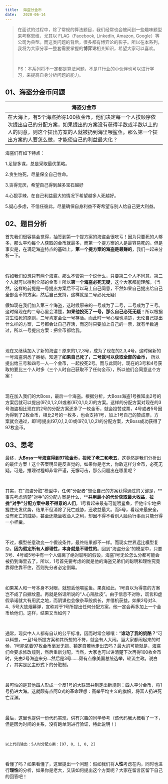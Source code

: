 ```yaml
---
title:	海盗分金币
date:	2020-06-14
---
```


>在面试的过程中，除了常规的算法题目，我们经常也会被问到一些趣味题型来考察思维，尤其以 FLAG（Facebook, LinkedIn, Amazon, Google）等公司为典型。而这类问题的背后，很多都有博弈论的影子。所以在本系列，我将为大家分享一整套需要掌握的**博弈论**相关知识，希望大家可以喜欢。
>
><br/>
>
>PS：本系列将不一定都是算法问题，不是IT行业的小伙伴也可以进行学习，来提高自身分析问题的能力。

## 01、海盗分金币问题

| 海盗分金币                                                   |
| ------------------------------------------------------------ |
| 在大海上，有5个海盗抢得100枚金币，他们决定每一个人按顺序依次提出自己的分配方案，如果提出的方案没有获得半数或半数以上的人的同意，则这个提出方案的人就被扔到海里喂鲨鱼。那么第一个提出方案的人要怎么做，才能使自己的利益最大化？ |

海盗们有如下特点：

1.足智多谋，总是采取最优策略。

2.贪生怕死，尽量保全自己性命。

3.贪得无厌，希望自己得到越多宝石越好

4.心狠手辣，在自己利益最大的情况下希望越多人死越好。

5.疑心多虑，不信任彼此，尽量确保自身利益不寄希望与别人给自己更大利益。

## 02、题目分析

首先我们很容易会觉得，抽签到第一个提方案的海盗会很吃亏！因为只要死的人够多，那么平均每个人获取的金币就最多，而第一个提方案的人是最容易死的。但是事实是，在满足海盗特点的基础上，**第一个提方案的海盗是最赚的**，我们一起来分析一下。

<br/>

假如我们设想只有两个海盗。那么不管第一个说什么，只要第二个人不同意，第二个人就可以得到全部的金币！所以**第一个海盗必死无疑**，这个大家都能理解。（当然，这样的前提是一号提出方案后不可以马上自己同意，不然如果自己提出给自己全部金币的方案，然后自己支持，这样就是二号必死无疑）

假如现在我们加入第三个海盗，这时候原来的一号成为了二号，二号成为了三号。这时候现在的二号心里会清楚，**如果他投死了一号，那么自己必死无疑**！所以根据贪生怕死的原则，二号肯定会让一号存活。而此时一号心理也清楚，无论自己提出什么样的方案，二号都会让自己存活，而这时只要加上自己的一票，就有半数通过，所以一号提出方案：把金币都给我。

<br/>

现在又继续加入了新的海盗！原来的1,2,3号，成为了现在的2,3,4号。这时候新的一号海盗洞悉了奥秘，知道了**如果自己死了，二号就可以获取全部的金币，** 所以提出给三号和四号一人一个金币，一起投死2号。而与此同时，现在的3号和4号获取的要比三个人时多（三个人时自己获取不了任何金币），所以他们会同意这个方案！

<br/>

现在加入我们的大Boss，最后一个海盗。根据分析，大Boss海盗1号推知出2号的方案后就可以提出(97,0,1,2,0)或者(97,0,1,0,2)的方案。这样的分配方案对现在的3号海盗相比现在的2号的分配方案还多了一枚金币，就会投赞成票，4号或者5号因为得到了2枚金币，相比2号的一枚多，也会支持1号，加上1号自己的赞成票，方案就会通过，即1号提出(97,0,1,2,0)或(97,0,1,0,2)的分配方案，大Boss成功获得了97枚金币。

## 03、思考

最终，**大Boss一号海盗得到97枚金币，投死了老二和老五**，这竟然是我们分析出的最佳方案！这个答案明显是反直觉的，如果你是老大，你敢这样分金币，必死无疑。可是，推理过程却非常严谨，无懈可击，那么问题出在哪里呢？

<br/>

其实，在"海盗分赃"模型中，任何"分配者"想让自己的方案获得通过的关键是，**事先考虑清楚"对手"的分配方案是什么，****并用最小的代价获取最大收益**，**拉拢"对手"分配方案中最不得意的人们**。1号看起来最有可能喂鲨鱼，但他牢牢地把握住先发优势，结果不但消除了死亡威胁，还收益最大。而5号，看起来最安全，没有死亡的威胁，甚至还能坐收渔人之利，却因不得不看别人脸色行事而只能分得一小杯羹。 

<br/>

不过，模型任意改变一个假设条件，最终结果都不一样。而现实世界远比模型复杂。**因为假定所有人都理性，本身就是不理性的**。回到“海盗分金”的模型中，只要3号、4号或5号中有一个人偏离了绝对聪明的假设，海盗1号无论怎么分都可能会被扔到海里去了。所以，1号首先要考虑的就是他的海盗兄弟们的聪明和理性究竟靠得住靠不住，否则先分者必定倒霉。

<br/>

如果某人和一号本身不对眼，就想丢他喂鲨鱼。果真如此，1号自以为得意的方案岂不成了自掘坟墓。再就是俗话所说的“人心隔肚皮”。由于信息不对称，谎言和虚假承诺就大有用武之地，而阴谋也会像杂草般疯长，并借机获益。如果2号对3、4、5号大放烟幕弹，宣称对于1号所提出任何分配方案，他一定会再多加上一个金币给他们。这样，结果又当如何？

<br/>

通常，现实中人人都有自认的公平标准，因而时常会嘟嚷：“**谁动了我的奶酪？**”可以料想，一旦1号所提方案和其所想的不符，就会有人大闹。当大家都闹起来的时候，1号能拿着97枚金币毫发无损、镇定自若地走出去吗？最大的可能就是，海盗们会要求修改规则，然后重新分配。当然，大家也可以讲清楚下次再得100枚金币时，先由2号海盗来分…然后是3号……颇有点像美国总统选举，轮流主政。说白了，其实是民主形式下的分赃制。

<br/>

最可怕的是其他四人形成一个反1号的大联盟并制定出新规则：四人平分金币，将1号扔进大海。这就颇有点阿Q式的革命理想：高举平均主义的旗帜，将富人扔进死亡深渊。

<br/>

最后，这里也提供一份代码实现，供有兴趣的同学参考（该代码我大概看了一下，但是因为时间的关系，没有跑单测进行验证，特此说明！）

<br/>

```
以上代码输出：5人时分配方案：[97, 0, 1, 0, 2]
```

<br/>

看懂了吗？如果看懂了，这里提出一个问题：假如我们将**人性**考虑在内，同时也进行**理性**的分析，如果你是老大，又该如何提出这个方案呢？大家在留言区留下自己的回答吧！